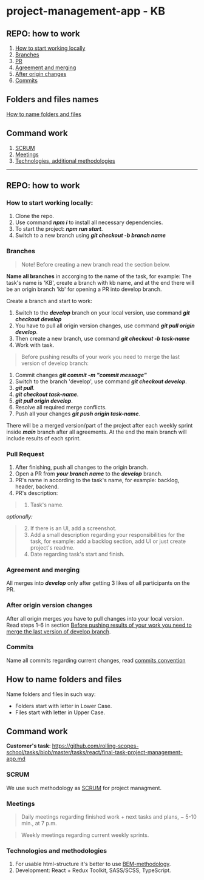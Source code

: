 # project-management-app - KB

## REPO: how to work

1. [How to start working locally](#how-to-start-working-locally)
2. [Branches](#branches)
3. [PR](#pull-request)
4. [Agreement and merging](#agreement-and-merging)
5. [After origin changes](#after-origin-version-changes)
6. [Commits](#commits)

## Folders and files names
[How to name folders and files](#how-to-name-folders-and-files)

## Command work

1. [SCRUM](#scrum)
2. [Meetings](#meetings)
3. [Technologies, additional methodologies](#technologies-and-methodologies)

---

## REPO: how to work

### How to start working locally:

1. Clone the repo.
2. Use command ***npm i*** to install all necessary dependencies.
3. To start the project: ***npm run start***.
4. Switch to a new branch using ***git checkout -b branch name*** 

### Branches
> Note! Before creating a new branch read the section below.

**Name all branches** in accorging to the name of the task, for example: The task's name is 'KB', create a branch with kb name, and at the end there will be an origin branch 'kb' for opening a PR into develop branch.

Create a branch and start to work: 

1. Switch to the ***develop*** branch on your local version, use command ***git checkout develop***
2. You have to pull all origin version changes, use command ***git pull origin develop***.
3. Then create a new branch, use command ***git checkout -b task-name***
4. Work with task.

> Before pushing results of your work you need to merge the last version of develop branch: 

1. Commit changes ***git commit -m "commit message"***
2. Switch to the branch 'develop', use command ***git checkout develop***.
3. ***git pull***.
4. ***git checkout task-name***.
5. ***git pull origin develop***.
3. Resolve all required merge conflicts.
4. Push all your changes ***git push origin task-name***.

There will be a merged version/part of the project after each weekly sprint inside ***main*** branch after all agreements. At the end the main branch will include results of each sprint.

### Pull Request

1. After finishing, push all changes to the origin branch.
2. Open a PR from ***your branch name*** to the ***develop*** branch.
3. PR's name in according to the task's name, for example: backlog, header, backend.
3. PR's description: 
> 1. Task's name.

*optionally:*
> 2. If there is an UI, add a screenshot.
> 3. Add a small description regarding your responsibilities for the task, for example: add a backlog section, add UI or just create project's readme.
> 4. Date regarding task's start and finish.

### Agreement and merging 

All merges into ***develop*** only after getting 3 likes of all participants on the PR.

### After origin version changes

After all origin merges you have to pull changes into your local version. Read steps 1-6 in section [Before pushing results of your work you need to merge the last version of develop branch](#branches).

### Commits

Name all commits regarding current changes, read [commits convention](https://docs.rs.school/#/git-convention)

## How to name folders and files

Name folders and files in such way: 
- Folders start with letter in Lower Case.
- Files start with letter in Upper Case.

## Command work

**Customer's task**: https://github.com/rolling-scopes-school/tasks/blob/master/tasks/react/final-task-project-management-app.md

### SCRUM

We use such methodology as [SCRUM](https://www.atlassian.com/ru/agile/scrum) for project managment.

### Meetings

> Daily meetings regarding finished work + next tasks and plans, ~ 5-10 min., at 7 p.m.

> Weekly meetings regarding current weekly sprints.

### Technologies and methodologies

1. For usable html-structure it's better to use [BEM-methodology](https://ru.bem.info/methodology/quick-start/).
2. Development: React + Redux Toolkit, SASS/SCSS, TypeScript.

